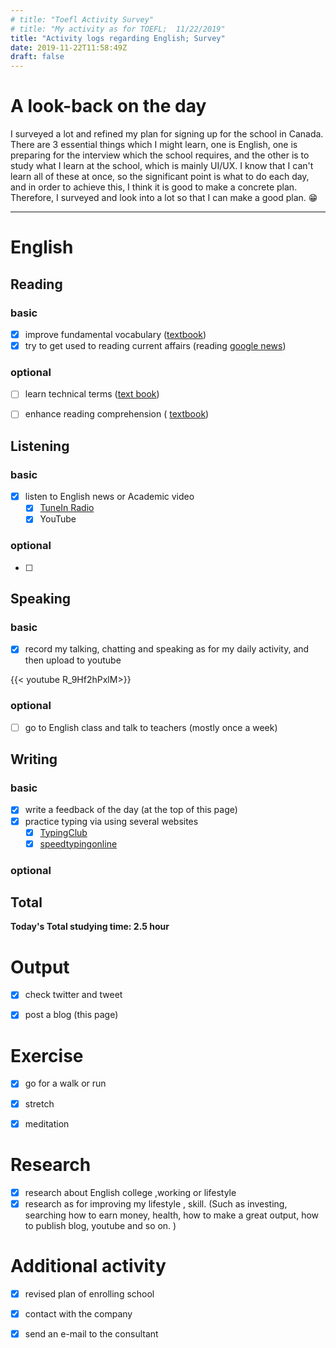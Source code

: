 ```yaml
---
# title: "Toefl Activity Survey"
# title: "My activity as for TOEFL;  11/22/2019"
title: "Activity logs regarding English; Survey"
date: 2019-11-22T11:58:49Z
draft: false
---
```


# A look-back on the day

I surveyed a lot and refined my plan for signing up for the school in Canada. There are 3 essential things which I might learn, one is English, one is preparing for the interview which the school requires, and the other is to study what I learn at the school, which is mainly UI/UX. I know that I can't learn all of these at once, so the significant point is what to do each day, and in order to achieve this, I think it is good to make a concrete plan. Therefore, I surveyed and look into a lot so that I can make a good plan. 😁













---



# English

## Reading

### basic

- [x] improve fundamental vocabulary ([textbook](https://www.amazon.co.jp/dp/4010941855/))
- [x] try to get used to reading current affairs (reading [google news](https://news.google.com/))

### optional

- [ ] learn technical terms ([text book](https://www.amazon.co.jp/dp/4866390611/))
- [ ] enhance reading  comprehension ( [textbook](https://www.amazon.co.jp/dp/4010323310/))





## Listening

### basic

- [x] listen to English news or Academic video 
  - [x] [TuneIn Radio](https://tunein.com)
  - [x] YouTube

### optional

- [ ] 





## Speaking

### basic

- [x] record my talking, chatting and speaking as for my daily activity, and then upload to youtube

{{< youtube R_9Hf2hPxlM>}}

### optional

- [ ] go to English class and talk to teachers (mostly once a week)

  






## Writing

### basic

- [x] write a feedback of the day (at the top of this page)
- [x] practice typing via using several websites
  - [x] [TypingClub](https://www.typingclub.com)
  - [x] [speedtypingonline](https://www.speedtypingonline.com/games/type-the-alphabet.php)

### optional



## Total

**Today's Total studying time:    2.5  hour**







# Output

- [x] check twitter and tweet 
- [x] post a blog (this page)



# Exercise

- [x] go for a walk or run

- [x] stretch

- [x] meditation

  

# Research

- [x] research about English college ,working or lifestyle
- [x] research as for improving my lifestyle , skill. (Such as investing, searching how to earn money, health, how to make a great output, how to publish blog, youtube and so on. )

# Additional activity

- [x] revised plan of enrolling school
- [x] contact with the company
- [x] send an e-mail to the consultant


